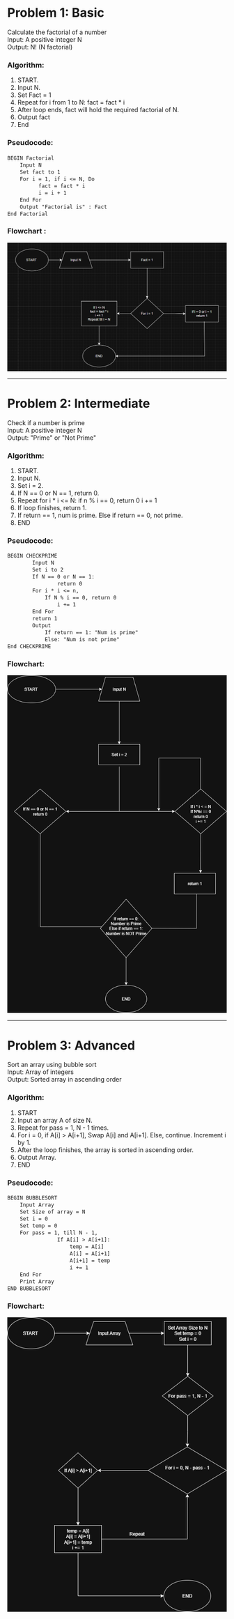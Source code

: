 # Problem 1: Basic
Calculate the factorial of a number  
Input: A positive integer N   
Output: N! (N factorial)

### Algorithm:
1. START.
2. Input N.
3. Set Fact = 1
4. Repeat for i from 1 to N:
    fact = fact * i
5. After loop ends, fact will hold the required factorial of N.
6. Output fact
7. End

### Pseudocode:

    BEGIN Factorial
        Input N
        Set fact to 1
        For i = 1, if i <= N, Do 
              fact = fact * i
              i = i + 1
        End For
        Output "Factorial is" : Fact
    End Factorial

### Flowchart :
![Factorial Image](factorialfinal.png)

---

# Problem 2: Intermediate
Check if a number is prime   
Input: A positive integer N   
Output: "Prime" or "Not Prime"

### Algorithm:
1. START.
2. Input N.
3. Set i = 2.
4. If N == 0 or N == 1, return 0.
5. Repeat for i * i <= N:
        if n % i == 0, return 0
        i += 1
6. If loop finishes, return 1.
7. If return == 1, num is prime. Else if return == 0, not prime.
8. END

### Pseudocode: 
    BEGIN CHECKPRIME
            Input N
            Set i to 2
            If N == 0 or N == 1:
                    return 0
            For i * i <= n,
                If N % i == 0, return 0
                    i += 1
            End For
            return 1
            Output 
                If return == 1: "Num is prime"
                Else: "Num is not prime"
    End CHECKPRIME

### Flowchart: 
![Prime Image](checkprime.png)

---
    
# Problem 3: Advanced
Sort an array using bubble sort   
Input: Array of integers   
Output: Sorted array in ascending order

### Algorithm: 
1. START
2. Input an array A of size N.
3. Repeat for pass = 1, N - 1 times.
4. For i = 0, if A[i] > A[i+1], Swap A[i] and A[i+1]. Else, continue. Increment i by 1.
5. After the loop finishes, the array is sorted in ascending order.
6. Output Array.
7. END

### Pseudocode:
    BEGIN BUBBLESORT
        Input Array
        Set Size of array = N
        Set i = 0
        Set temp = 0
        For pass = 1, till N - 1, 
                    If A[i] > A[i+1]:
                        temp = A[i]
                        A[i] = A[i+1]
                        A[i+1] = temp
                        i += 1
        End For
        Print Array
    END BUBBLESORT

### Flowchart: 
![Bubble Sorting](Untitled%20Diagram.drawio.png)
